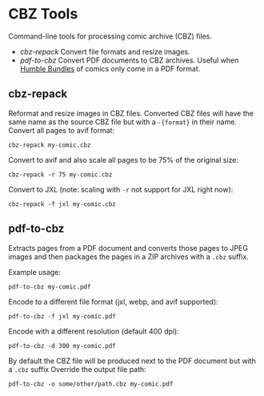 # CBZ Tools

Command-line tools for processing comic archive (CBZ) files.

* _cbz-repack_ Convert file formats and resize images.
* _pdf-to-cbz_ Convert PDF documents to CBZ archives. Useful when [Humble Bundles](https://www.humblebundle.com/) of comics only come in a PDF format.

## cbz-repack

Reformat and resize images in CBZ files. Converted CBZ files will have the same name as the source CBZ file but with a `-{format}` in their name. Convert all pages to avif format:

```shell
cbz-repack my-comic.cbz
```

Convert to avif and also scale all pages to be 75% of the original size:

```shell
cbz-repack -r 75 my-comic.cbz
```

Convert to JXL (note: scaling with `-r` not support for JXL right now):

```shell
cbz-repack -f jxl my-comic.cbz
```

## pdf-to-cbz

Extracts pages from a PDF document and converts those pages to JPEG images and then packages the pages in a ZIP archives with a `.cbz` suffix.

Example usage:

```shell
pdf-to-cbz my-comic.pdf
```

Encode to a different file format (jxl, webp, and avif supported):

```shell
pdf-to-cbz -f jxl my-comic.pdf
```

Encode with a different resolution (default 400 dpi):

```shell
pdf-to-cbz -d 300 my-comic.pdf
```

By default the CBZ file will be produced next to the PDF document but with a `.cbz` suffix Override the output file path:

```shell
pdf-to-cbz -o some/other/path.cbz my-comic.pdf
```
